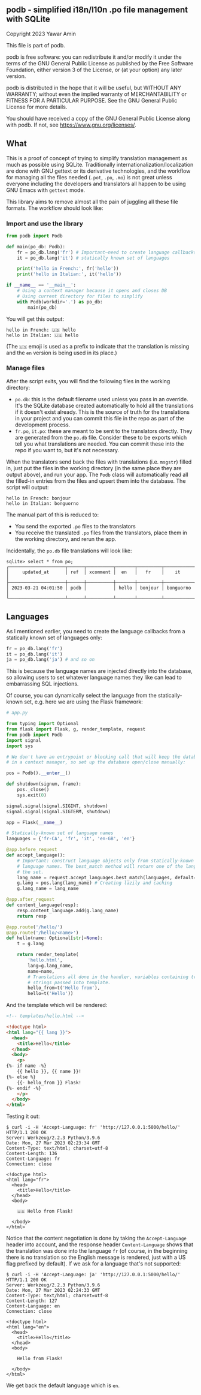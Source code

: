 ## podb - simplified i18n/l10n .po file management with SQLite

Copyright 2023 Yawar Amin

This file is part of podb.

podb is free software: you can redistribute it and/or modify it under
the terms of the GNU General Public License as published by the Free Software
Foundation, either version 3 of the License, or (at your option) any later
version.

podb is distributed in the hope that it will be useful, but WITHOUT
ANY WARRANTY; without even the implied warranty of MERCHANTABILITY or FITNESS
FOR A PARTICULAR PURPOSE. See the GNU General Public License for more details.

You should have received a copy of the GNU General Public License along with
podb. If not, see <https://www.gnu.org/licenses/>.

## What

This is a proof of concept of trying to simplify translation management as much
as possible using SQLite. Traditionally internationalization/localization are
done with GNU gettext or its derivative technologies, and the workflow for
managing all the files needed (`.pot`, `.po`, `.mo`) is not great unless
everyone including the developers and translators all happen to be using GNU
Emacs with `gettext` mode.

This library aims to remove almost all the pain of juggling all these file
formats. The workflow should look like:

### Import and use the library

```python
from podb import Podb

def main(po_db: Podb):
    fr = po_db.lang('fr') # Important–need to create language callbacks only from
    it = po_db.lang('it') # statically known set of languages

    print('hello in French:', fr('hello'))
    print('hello in Italian:', it('hello'))

if __name__ == '__main__':
    # Using a context manager because it opens and closes DB
    # Using current directory for files to simplify
    with Podb(workdir='.') as po_db:
        main(po_db)
```

You will get this output:

```
hello in French: 🇺🇸 hello
hello in Italian: 🇺🇸 hello
```

(The `🇺🇸` emoji is used as a prefix to indicate that the translation is missing
and the `en` version is being used in its place.)

### Manage files

After the script exits, you will find the following files in the working
directory:

- `po.db`: this is the default filename used unless you pass in an override. It's
  the SQLite database created automatically to hold all the translations if it
  doesn't exist already. This is the source of truth for the translations in
  your project and you can commit this file in the repo as part of the
  development process.
- `fr.po`, `it.po`: these are meant to be sent to the translators directly. They
  are generated from the `po.db` file. Consider these to be exports which tell
  you what translations are needed. You can commit these into the repo if you
  want to, but it's not necessary.

When the translators send back the files with translations (i.e. `msgstr`)
filled in, just put the files in the working directory (in the same place they
are output above), and run your app. The `Podb` class will automatically read
all the filled-in entries from the files and upsert them into the database. The
script will output:

```
hello in French: bonjour
hello in Italian: bonguorno
```

The manual part of this is reduced to:

- You send the exported `.po` files to the translators
- You receive the translated `.po` files from the translators, place them in the
  working directory, and rerun the app.

Incidentally, the `po.db` file translations will look like:

```
sqlite> select * from po;
┌─────────────────────┬──────┬──────────┬───────┬─────────┬───────────┐
│     updated_at      │ ref  │ xcomment │  en   │   fr    │    it     │
├─────────────────────┼──────┼──────────┼───────┼─────────┼───────────┤
│ 2023-03-21 04:01:50 │ podb │          │ hello │ bonjour │ bonguorno │
└─────────────────────┴──────┴──────────┴───────┴─────────┴───────────┘
```

## Languages

As I mentioned earlier, you need to create the language callbacks from a
statically known set of languages only:

```python
fr = po_db.lang('fr')
it = po_db.lang('it')
ja = po_db.lang('ja') # and so on
```

This is because the language names are injected directly into the database, so
allowing users to set whatever language names they like can lead to embarrassing
SQL injections.

Of course, you can dynamically select the language from the statically-known set,
e.g. here we are using the Flask framework:

```python
# app.py

from typing import Optional
from flask import Flask, g, render_template, request
from podb import Podb
import signal
import sys

# We don't have an entrypoint or blocking call that will keep the database open
# in a context manager, so set up the database open/close manually:

pos = Podb().__enter__()

def shutdown(signum, frame):
    pos._close()
    sys.exit(0)

signal.signal(signal.SIGINT, shutdown)
signal.signal(signal.SIGTERM, shutdown)

app = Flask(__name__)

# Statically-known set of language names
languages = {'fr-CA', 'fr', 'it', 'en-GB', 'en'}

@app.before_request
def accept_language():
    # Important: construct language objects only from statically-known set of
    # language names. The best_match method will return one of the languages in
    # the set.
    lang_name = request.accept_languages.best_match(languages, default='en')
    g.lang = pos.lang(lang_name) # Creating lazily and caching
    g.lang_name = lang_name

@app.after_request
def content_language(resp):
    resp.content_language.add(g.lang_name)
    return resp

@app.route('/hello/')
@app.route('/hello/<name>')
def hello(name: Optional[str]=None):
    t = g.lang

    return render_template(
        'hello.html',
        lang=g.lang_name,
        name=name,
        # Translations all done in the handler, variables containing translated
        # strings passed into template.
        hello_from=t('Hello from'),
        hello=t('Hello'))
```

And the template which will be rendered:

```html
<!-- templates/hello.html -->

<!doctype html>
<html lang="{{ lang }}">
  <head>
    <title>Hello</title>
  </head>
  <body>
    <p>
{%- if name -%}
    {{ hello }}, {{ name }}!
{%- else %}
    {{- hello_from }} Flask!
{%- endif -%}
    </p>
  </body>
</html>
```

Testing it out:

```
$ curl -i -H 'Accept-Language: fr' 'http://127.0.0.1:5000/hello/'
HTTP/1.1 200 OK
Server: Werkzeug/2.2.3 Python/3.9.6
Date: Mon, 27 Mar 2023 02:23:34 GMT
Content-Type: text/html; charset=utf-8
Content-Length: 136
Content-Language: fr
Connection: close

<!doctype html>
<html lang="fr">
  <head>
    <title>Hello</title>
  </head>
  <body>

    🇺🇸 Hello from Flask!

  </body>
</html>
```

Notice that the content negotiation is done by taking the `Accept-Language`
header into account, and the response header `Content-Language` shows that the
translation was done into the language `fr` (of course, in the beginning there is
no translation so the English message is rendered, just with a US flag prefixed
by default). If we ask for a language that's not supported:

```
$ curl -i -H 'Accept-Language: ja' 'http://127.0.0.1:5000/hello/'
HTTP/1.1 200 OK
Server: Werkzeug/2.2.3 Python/3.9.6
Date: Mon, 27 Mar 2023 02:24:33 GMT
Content-Type: text/html; charset=utf-8
Content-Length: 127
Content-Language: en
Connection: close

<!doctype html>
<html lang="en">
  <head>
    <title>Hello</title>
  </head>
  <body>

    Hello from Flask!

  </body>
</html>
```

We get back the default language which is `en`.

